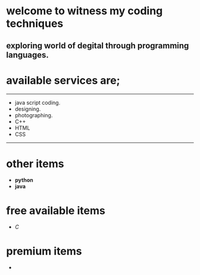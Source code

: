 # welcome to witness my coding techniques 
## exploring world of degital through programming languages.
# available services are;
---
* java script coding.
* designing.
* photographing.
* C++ 
* HTML
* CSS
____
# **other items**
* **python**
* **java**
# **free available items**
+ *C*
# **premium items**
- 